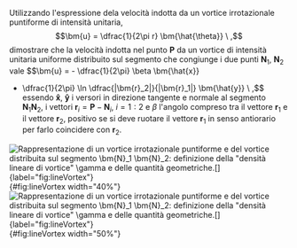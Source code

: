 Utilizzando l'espressione dela velocità indotta da un vortice
irrotazionale puntiforme di intensità unitaria,
$$\bm{u} = \dfrac{1}{2\pi r} \bm{\hat{\theta}} \ ,$$ dimostrare che la
velocità indotta nel punto $\bm{P}$ da un vortice di intensità unitaria
uniforme distribuito sul segmento che congiunge i due punti $\bm{N}_1$,
$\bm{N}_2$ vale $$\bm{u} = - \dfrac{1}{2\pi} \beta \bm{\hat{x}} 
 - \dfrac{1}{2\pi} \ln \dfrac{|\bm{r}_2|}{|\bm{r}_1|} \bm{\hat{y}} \ ,$$
essendo $\bm{\hat{x}}$, $\bm{\hat{y}}$ i versori in direzione tangente e
normale al segmento $\bm{N}_1 \bm{N}_2$, i vettori
$\bm{r}_i = \bm{P} - \bm{N}_i$, $i = 1:2$ e $\beta$ l'angolo compreso
tra il vettore $\bm{r}_1$ e il vettore $\bm{r}_2$, positivo se si deve
ruotare il vettore $\bm{r}_1$ in senso antiorario per farlo coincidere
con $\bm{r}_2$.

![Rappresentazione di un vortice irrotazionale puntiforme e del vortice
distribuita sul segmento $\bm{N}_1 \bm{N}_2$: definizione della "densità
lineare di vortice" $\gamma$ e delle quantità
geometriche.[]{label="fig:lineVortex"}](./fig/pointVortex "fig:"){#fig:lineVortex
width="40%"} ![Rappresentazione di un vortice irrotazionale puntiforme e
del vortice distribuita sul segmento $\bm{N}_1 \bm{N}_2$: definizione
della "densità lineare di vortice" $\gamma$ e delle quantità
geometriche.[]{label="fig:lineVortex"}](./fig/lineVortex "fig:"){#fig:lineVortex
width="50%"}
